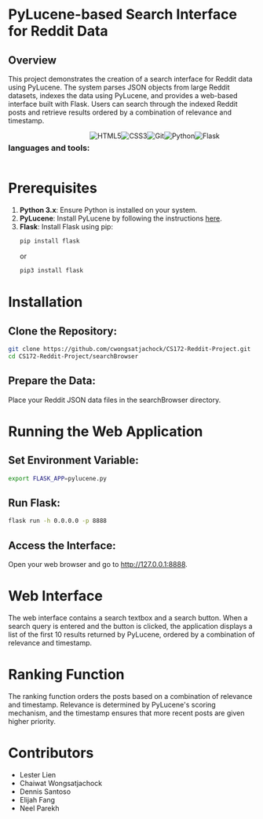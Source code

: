 # PyLucene-based Search Interface for Reddit Data

## Overview

This project demonstrates the creation of a search interface for Reddit data using PyLucene. The system parses JSON objects from large Reddit datasets, indexes the data using PyLucene, and provides a web-based interface built with Flask. Users can search through the indexed Reddit posts and retrieve results ordered by a combination of relevance and timestamp.

<div style="display: flex;"><h3>languages and tools:</h3>
  <img alt="HTML5" src="https://img.shields.io/badge/html5-%23E34F26.svg?style=for-the-badge&logo=html5&logoColor=white"/>
  <img alt="CSS3" src="https://img.shields.io/badge/css3-%231572B6.svg?style=for-the-badge&logo=css3&logoColor=white"/>
  <img alt="Git" src="https://img.shields.io/badge/git%20-%23F05033.svg?&style=for-the-badge&logo=git&logoColor=white"/>
  <img alt="Python" src="https://img.shields.io/badge/python-3670A0?style=for-the-badge&logo=python&logoColor=ffdd54"/>
  <img alt="Flask" src="https://img.shields.io/badge/flask-%23000.svg?style=for-the-badge&logo=flask&logoColor=white"/>

</div>

# Prerequisites

1. **Python 3.x**: Ensure Python is installed on your system.
2. **PyLucene**: Install PyLucene by following the instructions [here](https://lucene.apache.org/pylucene/).
3. **Flask**: Install Flask using pip:
   ```bash
   pip install flask
   ```
   or
   ```bash
   pip3 install flask
   ```
  
# Installation
## Clone the Repository:

```bash
git clone https://github.com/cwongsatjachock/CS172-Reddit-Project.git
cd CS172-Reddit-Project/searchBrowser
```

## Prepare the Data:
Place your Reddit JSON data files in the searchBrowser directory.

# Running the Web Application
## Set Environment Variable:

```bash
export FLASK_APP=pylucene.py
```
## Run Flask:

```bash
flask run -h 0.0.0.0 -p 8888
```

## Access the Interface:
Open your web browser and go to http://127.0.0.1:8888.

# Web Interface
The web interface contains a search textbox and a search button. When a search query is entered and the button is clicked, the application displays a list of the first 10 results returned by PyLucene, ordered by a combination of relevance and timestamp.

# Ranking Function
The ranking function orders the posts based on a combination of relevance and timestamp. Relevance is determined by PyLucene's scoring mechanism, and the timestamp ensures that more recent posts are given higher priority.

# Contributors
- Lester Lien
- Chaiwat Wongsatjachock
- Dennis Santoso
- Elijah Fang
- Neel Parekh



